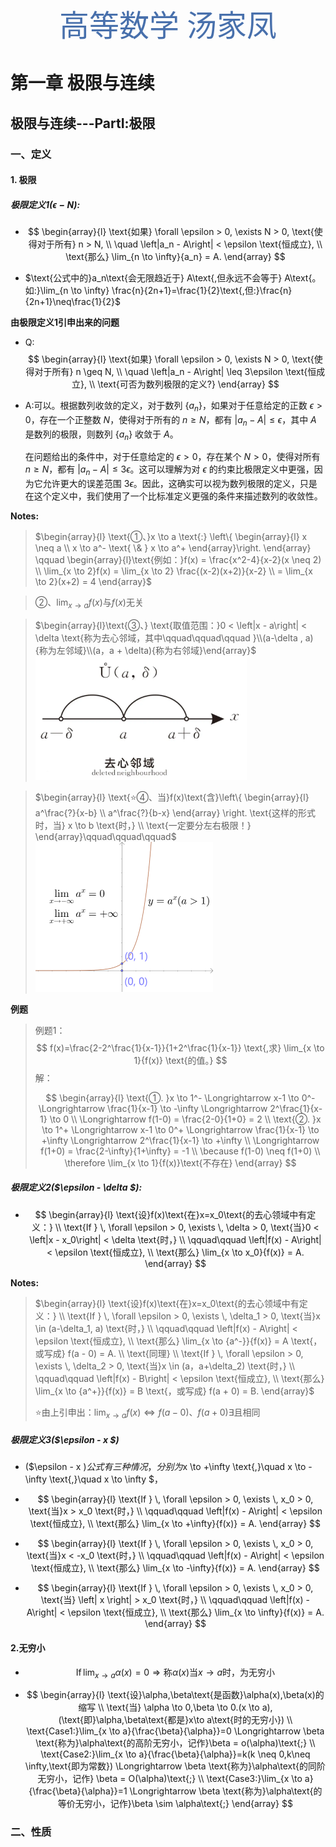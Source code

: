 <center style="font-family: 华文新魏"><font size="12px" color="#4870ac">高等数学 汤家凤</font></center>

# 第一章 极限与连续

## 极限与连续---PartⅠ:极限

### 一、定义

#### 1. 极限

##### **极限定义1($\epsilon - N$)**:

- $$
  \begin{array}{l}
  \text{如果} \forall \epsilon > 0, \exists N > 0, \text{使得对于所有} n > N, 
  \\
  \quad \left|a_n - A\right| < \epsilon \text{恒成立}, 
  \\
  \text{那么} \lim_{n \to \infty}{a_n} = A.
  \end{array}
  $$
  
- $\text{公式中的}a_n\text{会无限趋近于} A\text{,但永远不会等于} A\text{。如:}\lim_{n \to \infty} \frac{n}{2n+1}=\frac{1}{2}\text{,但:}\frac{n}{2n+1}\neq\frac{1}{2}$

**由极限定义1引申出来的问题**

- Q:
$$
\begin{array}{l}
        \text{如果} \forall \epsilon > 0, \exists N > 0, \text{使得对于所有} n \geq N, 
      \\
      \quad \left|a_n - A\right| \leq 3\epsilon \text{恒成立}, 
      \\
      \text{可否为数列极限的定义?}
      \end{array}
$$

- A:可以。根据数列收敛的定义，对于数列 $\{a_n\}$，如果对于任意给定的正数 $\epsilon > 0$，存在一个正整数 $N$，使得对于所有的 $n \geq N$，都有 $|a_n - A| \leq \epsilon$，其中 $A$ 是数列的极限，则数列 $\{a_n\}$ 收敛于 $A$。

  在问题给出的条件中，对于任意给定的 $\epsilon > 0$，存在某个 $N > 0$，使得对所有 $n \geq N$，都有 $|a_n - A| \leq 3\epsilon$。这可以理解为对 $\epsilon$ 的约束比极限定义中更强，因为它允许更大的误差范围 $3\epsilon$。因此，这确实可以视为数列极限的定义，只是在这个定义中，我们使用了一个比标准定义更强的条件来描述数列的收敛性。

**Notes:**

> $\begin{array}{l} \text{①、}x \to a \text{:} \left\{ \begin{array}{l} x \neq a \\ x \to a^- \text{ \& } x \to a^+ \end{array}\right. \end{array} \qquad  \begin{array}{l}\text{例如：}f(x) = \frac{x^2-4}{x-2}(x \neq 2) \\ \lim_{x \to 2}f(x) = \lim_{x \to 2} \frac{(x-2)(x+2)}{x-2} \\ = \lim_{x \to 2}(x+2) = 4 \end{array}$
>
> 

> $\text{②、} \lim_{x \to a}{f(x)} \text{与}f(x)\text{无关}$

> $\begin{array}{l}\text{③、} \text{取值范围：}0 < \left|x - a\right| < \delta \text{称为去心邻域，其中\qquad\qquad\qquad }\\(a-\delta , a){称为左邻域}\\(a，a + \delta){称为右邻域}\end{array}$ <img src="./%E9%AB%98%E7%AD%89%E6%95%B0%E5%AD%A6(%E6%B1%A4%E5%AE%B6%E5%87%A4).assets/189aa4b2-d6fb-4d8d-b3e5-9b1047d0659c.webp" alt="189aa4b2-d6fb-4d8d-b3e5-9b1047d0659c" style="zoom:33%;" />
>


> $\begin{array}{l} \text{⭐④、当}f(x)\text{含}\left\{ \begin{array}{l} a^\frac{?}{x-b} \\ a^\frac{?}{b-x} \end{array} \right. \text{这样的形式时，当} x \to b \text{时，} \\ \text{一定要分左右极限！} \end{array}\qquad\qquad\qquad$<img src="./%E9%AB%98%E7%AD%89%E6%95%B0%E5%AD%A6(%E6%B1%A4%E5%AE%B6%E5%87%A4).assets/image-20240704174157700.png" alt="image-20240704174157700" style="zoom:50%;" />

**例题**

> 例题1：
> $$
> f(x)=\frac{2-2^\frac{1}{x-1}}{1+2^\frac{1}{x-1}} \text{,求} \lim_{x \to 1}{f(x)} \text{的值。}
> $$
> $\text{解：}$
>
> 
> $$
> \begin{array}{l}
> \text{①.  }x \to 1^- \Longrightarrow x-1 \to 0^- \Longrightarrow \frac{1}{x-1} \to -\infty \Longrightarrow 2^\frac{1}{x-1} \to 0
> \\
> \Longrightarrow f(1-0) = \frac{2-0}{1+0} = 2
> \\
> \text{②.  }x \to 1^+ \Longrightarrow x-1 \to 0^+ \Longrightarrow \frac{1}{x-1} \to +\infty \Longrightarrow 2^\frac{1}{x-1} \to +\infty
> \\
> \Longrightarrow f(1+0) = \frac{2-\infty}{1+\infty} = -1
> \\
> \because f(1-0) \neq f(1+0)
> \\
> \therefore \lim_{x \to 1}{f(x)}\text{不存在}
> \end{array}
> $$
> 

##### **极限定义2($\epsilon - \delta $)**:

- $$
  \begin{array}{l}
  \text{设}f(x)\text{在}x=x_0\text{的去心领域中有定义：}
  \\
  \text{If } \, \forall \epsilon > 0, \exists \, \delta > 0, \text{当}0 < \left|x - x_0\right| < \delta \text{时，}
  \\
  \qquad\qquad \left|f(x) - A\right| < \epsilon \text{恒成立}, 
  \\
  \text{那么} \lim_{x \to x_0}{f(x)} = A.
  \end{array}
  $$

**Notes:**

> $\begin{array}{l}
> \text{设}f(x)\text{在}x=x_0\text{的去心领域中有定义：}
> \\
> \text{If } \, \forall \epsilon > 0, \exists \, \delta_1 > 0, \text{当}x \in (a-\delta_1, a) \text{时，}
> \\
> \qquad\qquad \left|f(x) - A\right| < \epsilon \text{恒成立}, 
> \\
> \text{那么} \lim_{x \to {a^-}}{f(x)} = A \text{，或写成} f(a - 0) = A.
> \\
> \text{同理}
> \\
> \text{If } \, \forall \epsilon > 0, \exists \, \delta_2 > 0, \text{当}x \in (a，a+\delta_2) \text{时，}
> \\
> \qquad\qquad \left|f(x) - B\right| < \epsilon \text{恒成立}, 
> \\
> \text{那么} \lim_{x \to {a^+}}{f(x)} = B \text{，或写成} f(a + 0) = B.
> \end{array}$
>
> 
>
> $⭐\text{由上引申出：}\lim_{x \to a}{f(x)} \Longleftrightarrow f(a-0)\text{、}f(a+0) \exists \text{且相同}$
>
> 

##### **极限定义3($\epsilon - x $)**

- ($\epsilon - x $)公式有三种情况，分别为$x \to +\infty \text{,}\quad x \to -\infty \text{,}\quad x \to \infty $，

- $$
  \begin{array}{l}
  \text{If } \, \forall \epsilon > 0, \exists \, x_0 > 0, \text{当}x > x_0 \text{时，}
  \\
  \qquad\qquad \left|f(x) - A\right| < \epsilon \text{恒成立}, 
  \\
  \text{那么} \lim_{x \to +\infty}{f(x)} = A.
  \end{array}
  $$

- $$
  \begin{array}{l}
  \text{If } \, \forall \epsilon > 0, \exists \, x_0 > 0, \text{当}x < -x_0 \text{时，}
  \\
  \qquad\qquad \left|f(x) - A\right| < \epsilon \text{恒成立}, 
  \\
  \text{那么} \lim_{x \to -\infty}{f(x)} = A.
  \end{array}
  $$

- $$
  \begin{array}{l}
  \text{If } \, \forall \epsilon > 0, \exists \, x_0 > 0, \text{当} \left| x \right| > x_0 \text{时，}
  \\
  \qquad\qquad \left|f(x) - A\right| < \epsilon \text{恒成立}, 
  \\
  \text{那么} \lim_{x \to \infty}{f(x)} = A.
  \end{array}
  $$

#### 2.无穷小

- $$
  \text{If} \, \lim_{x \to a}{\alpha(x)} = 0 \Longrightarrow \text{称}\alpha(x)\text{当}x \to a\text{时，为无穷小}
  $$

- $$
  \begin{array}{l}
  \text{设}\alpha,\beta\text{是函数}\alpha(x),\beta(x)的缩写
  \\
  \text{当} \alpha \to 0,\beta \to 0.(x \to a),(\text{即}\alpha,\beta\text{都是}x\to a\text{时的无穷小})
  \\
  \text{Case1:}\lim_{x \to a}{\frac{\beta}{\alpha}}=0 \Longrightarrow \beta \text{称为}\alpha\text{的高阶无穷小，记作}\beta = o(\alpha)\text{;}
  \\
  \text{Case2:}\lim_{x \to a}{\frac{\beta}{\alpha}}=k(k \neq 0,k\neq \infty,\text{即为常数}) \Longrightarrow \beta \text{称为}\alpha\text{的同阶无穷小，记作} \beta = O(\alpha)\text{;}
  \\
  \text{Case3:}\lim_{x \to a}{\frac{\beta}{\alpha}}=1 \Longrightarrow \beta \text{称为}\alpha\text{的等价无穷小，记作}\beta \sim \alpha\text{;}
  \end{array}
  $$

### 二、性质
